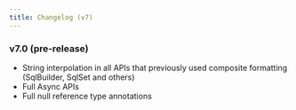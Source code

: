 ```yaml
---
title: Changelog (v7)
---
```


### v7.0 (pre-release)
- String interpolation in all APIs that previously used composite formatting (SqlBuilder, SqlSet and others)
- Full Async APIs
- Full null reference type annotations


<script>

   function textNodesUnder(el) {
      var n, a = [], walk = document.createTreeWalker(el, NodeFilter.SHOW_TEXT, null, false);
      while (n = walk.nextNode()) a.push(n);
      return a;
   }

   document.addEventListener('DOMContentLoaded', function () {

      var art = document.getElementsByTagName('article')[0];
      var textNodes = textNodesUnder(art);

      var notWsPattern = new RegExp("\\S");
      var issuePattern = new RegExp("#[0-9]+");

      Array.prototype.forEach.call(textNodes, function (node) {

         var text = node.textContent;
            
         if (notWsPattern.test(text)) {

            var matches = issuePattern.exec(text);

            if (matches) {

               Array.prototype.forEach.call(matches, function (s) {

                  var index = text.indexOf(s);
                  var beforeText = document.createTextNode(text.substr(0, index));
                  var newText = document.createTextNode(s);
                  var afterText = document.createTextNode(text.substr(index + s.length));

                  var anchorNode = document.createElement('a');
                  anchorNode.href = "{{ page.repository_url }}/issues/" + s.substr(1);
                  anchorNode.appendChild(newText);

                  var parentNode = node.parentNode;

                  parentNode.insertBefore(beforeText, node);
                  parentNode.insertBefore(anchorNode, node);
                  parentNode.insertBefore(afterText, node);
                  parentNode.removeChild(node);
               });
            }
         }
      });
   });
</script>
